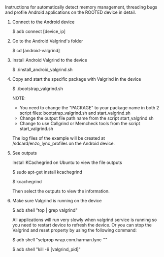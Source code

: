 Instructions for automatically detect memory management, threading bugs and profile Android applications on the ROOTED device in detail.

1. Connect to the Android device

	$ adb connect [device_ip]

2. Go to the Android Valgrind's folder

	$ cd [android-valgrind]	

3. Install Android Valgrind to the device

	$ ./install_android_valgrind.sh

4. Copy and start the specific package with Valgrind in the device

	$ ./bootstrap_valgrind.sh

	NOTE: 
	- You need to change the "PACKAGE" to your package name in both 2 script files: bootstrap_valgrind.sh and start_valgrind.sh
	- Change the output file path name from the script start_valgrind.sh
	- Change to use Callgrind or Memcheck tools from the script start_valgrind.sh

	The log files of the example will be created at /sdcard/enzo_lync_profiles on the Android device.

5. See outputs

	Install KCachegrind on Ubuntu to view the file outputs

	$ sudo apt-get install kcachegrind
	
	$ kcachegrind

	Then select the outputs to view the information.

6. Make sure Valgrind is running on the device

	$ adb shell "top | grep valgrind"

	All applications will run very slowly when valgrind service is running so you need to restart device to refresh the device. Or you can stop the Valgrind and reset property by using the following command:

	$ adb shell "setprop wrap.com.harman.lync ''"

	$ adb shell "kill -9 [valgrind_pid]"
